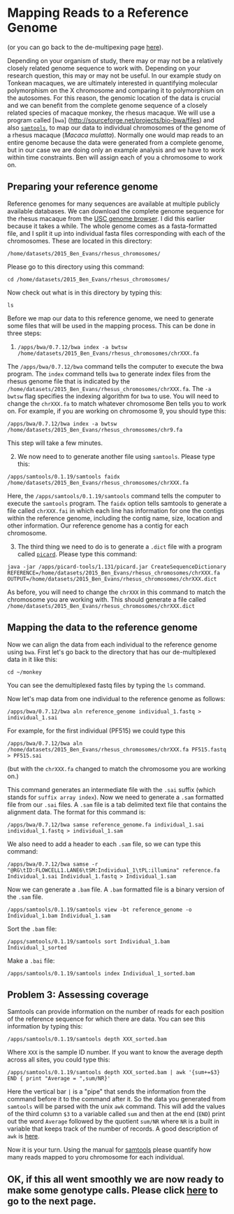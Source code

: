 # Mapping Reads to a Reference Genome

(or you can go back to the de-multipexing page [here](https://github.com/evansbenj/Reduced-Representation-Workshop/blob/master/3_De-multiplexing.md)).

Depending on your organism of study, there may or may not be a relatively closely related genome sequence to work with.  Depending on your research question, this may or may not be useful.  In our example study on Tonkean macaques, we are ultimately interested in quantifying molecular polymorphism on the X chromosome and comparing it to polymorphism on the autosomes.  For this reason, the genomic location of the data is crucial and we can benefit from the complete genome sequence of a closely related species of macaque monkey, the rhesus macaque.  We will use a program called [`bwa`] (http://sourceforge.net/projects/bio-bwa/files) and also [`samtools`](http://samtools.sourceforge.net/), to map our data to individual chromosomes of the genome of a rhesus macaque (*Macaca mulatta*).  Normally one would map reads to an entire genome because the data were generated from a complete genome, but in our case we are doing only an example analysis and we have to work within time constraints.  Ben will assign each of you a chromosome to work on.

## Preparing your reference genome

Reference genomes for many sequences are available at multiple publicly available databases.  We can download the complete genome sequence for the rhesus macaque from the [USC genome browser](http://hgdownload.cse.ucsc.edu/downloads.html#rhesus).  I did this earlier because it takes a while.  The whole genome comes as a fasta-formatted file, and I split it up into individual fasta files corresponding with each of the chromosomes.  These are located in this directory:

`/home/datasets/2015_Ben_Evans/rhesus_chromosomes/`

Please go to this directory using this command:

`cd /home/datasets/2015_Ben_Evans/rhesus_chromosomes/`

Now check out what is in this directory by typing this:

`ls`

Before we map our data to this reference genome, we need to generate some files that will be used in the mapping process.  This can be done in three steps:

1. `/apps/bwa/0.7.12/bwa index -a bwtsw /home/datasets/2015_Ben_Evans/rhesus_chromosomes/chrXXX.fa`

  The `/apps/bwa/0.7.12/bwa` command tells the computer to execute the bwa program.  The `index` command tells `bwa` to generate index files from the rhesus genome file that is indicated by the `/home/datasets/2015_Ben_Evans/rhesus_chromosomes/chrXXX.fa`. The `-a bwtsw` flag specifies the indexing algorithm for `bwa` to use.  You will need to change the `chrXXX.fa` to match whatever chromosome Ben tells you to work on.  For example, if you are working on chromosome 9, you should type this:

  `/apps/bwa/0.7.12/bwa index -a bwtsw /home/datasets/2015_Ben_Evans/rhesus_chromosomes/chr9.fa`  
  
  This step will take a few minutes.

2. We now need to to generate another file using `samtools`.  Please type this:

  `/apps/samtools/0.1.19/samtools faidx /home/datasets/2015_Ben_Evans/rhesus_chromosomes/chrXXX.fa`

  Here, the `/apps/samtools/0.1.19/samtools` command tells the computer to execute the `samtools` program.  The `faidx` option tells samtools to generate a file called `chrXXX.fai` in which each line has information for one the contigs within the reference genome, including the contig name, size, location and other information.  Our reference genome has a contig for each chromosome.

3.  The third thing we need to do is to generate a `.dict` file with a program called [`picard`](http://broadinstitute.github.io/picard/).  Please type this command:

  `java -jar /apps/picard-tools/1.131/picard.jar CreateSequenceDictionary REFERENCE=/home/datasets/2015_Ben_Evans/rhesus_chromosomes/chrXXX.fa OUTPUT=/home/datasets/2015_Ben_Evans/rhesus_chromosomes/chrXXX.dict`

  As before, you will need to change the `chrXXX` in this command to match the chromosome you are working with.  This should generate a file called `/home/datasets/2015_Ben_Evans/rhesus_chromosomes/chrXXX.dict`

## Mapping the data to the reference genome

Now we can align the data from each individual to the reference genome using `bwa`.  First let's go back to the directory that has our de-multiplexed data in it like this:

`cd ~/monkey`

You can see the demultiplexed fastq files by typing the `ls` command.

Now let's map data from one individual to the reference genome as follows:

`/apps/bwa/0.7.12/bwa aln reference_genome individual_1.fastq > individual_1.sai`

For example, for the first individual (PF515) we could type this

`/apps/bwa/0.7.12/bwa aln /home/datasets/2015_Ben_Evans/rhesus_chromosomes/chrXXX.fa PF515.fastq > PF515.sai`

(but with the `chrXXX.fa` changed to match the chromosome you are working on.)

This command generates an intermediate file with the `.sai` suffix (which stands for `suffix array index`). Now we need to generate a `.sam` formatted file from our `.sai` files.  A `.sam` file is a tab delimited text file that contains the alignment data.  The format for this command is:

`/apps/bwa/0.7.12/bwa samse reference_genome.fa individual_1.sai individual_1.fastq > individual_1.sam`

We also need to add a header to each `.sam` file, so we can type this command:

`/apps/bwa/0.7.12/bwa samse -r "@RG\tID:FLOWCELL1.LANE6\tSM:Individual_1\tPL:illumina" reference.fa Individual_1.sai Individual_1.fastq > Individual_1.sam`

Now we can generate a `.bam` file.  A `.bam` formatted file is a binary version of the `.sam` file.

`/apps/samtools/0.1.19/samtools view -bt reference_genome -o Individual_1.bam Individual_1.sam`

Sort the `.bam` file:

`/apps/samtools/0.1.19/samtools sort Individual_1.bam Individual_1_sorted`

Make a `.bai` file:

`/apps/samtools/0.1.19/samtools index Individual_1_sorted.bam`

## Problem 3: Assessing coverage

Samtools can provide information on the number of reads for each position of the reference sequence for which there are data.  You can see this information by typing this:

`/apps/samtools/0.1.19/samtools depth XXX_sorted.bam`

Where `XXX` is the sample ID number.  If you want to know the average depth across all sites, you could type this:

`/apps/samtools/0.1.19/samtools depth XXX_sorted.bam | awk '{sum+=$3} END { print "Average = ",sum/NR}'`

Here the vertical bar `|` is a "pipe" that sends the information from the command before it to the command after it.  So the data you generated from `samtools` will be parsed with the unix `awk` command.  This will add the values of the third column `$3` to a variable called `sum` and then at the end (`END`) print out the word `Average` followed by the quotient `sum/NR` where `NR` is a built in variable that keeps track of the number of records.  A good description of `awk` is [here](http://www.folkstalk.com/2011/12/good-examples-of-awk-command-in-unix.html).

Now it is your turn.  Using the manual for [samtools](http://www.htslib.org/doc/samtools-0.1.19.html) please quantify how many reads mapped to yoru chromosome for each individual.



## OK, if this all went smoothly we are now ready to make some genotype calls.  Please click [here](https://github.com/evansbenj/Reduced-Representation-Workshop/blob/master/5_Automating_alignment_with_a_bash_script.md) to go to the next page.
